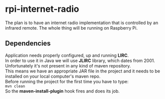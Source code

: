 # rpi-internet-radio

The plan is to have an internet radio implementation that is controlled by an infrared remote.
The whole thing will be running on Raspberry Pi.

## Dependencies
Application needs properly configured, up and running **LIRC**.  
In order to use it in Java we will use **JLIRC** library, which dates from 2001.  
Unfortunately it's not present in any kind of maven repository.  
This means we have an appropriate JAR file in the project and it needs to be installed on your local computer's maven repo.  
Before running the project for the first time you have to type:  
`mvn clean`  
So the **maven-install-plugin** hook fires and does its job.